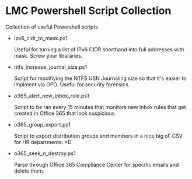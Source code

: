 # LMC Powershell Script Collection
Collection of useful Powershell scripts

- ipv6_cidr_to_mask.ps1

  Useful for turning a list of IPv6 CIDR shorthand into full addresses with mask. Screw your libararies. 

- ntfs_increase_journal_size.ps1

  Script for modifiying the NTFS USN Journaling size so that it's easier to implment via GPO. Useful for security forensics. 
  
- o365_alert_new_inbox_rule.ps1

  Script to be ran every 15 minutes that monitors new Inbox rules that get created in Office 365 that look suspicious. 
  
- o365_group_export.ps1

  Script to export distribution groups and members in a nice big ol' CSV for HR departments. =D

  
- o365_seek_n_destroy.ps1

  Parse through Office 365 Compliance Center for specific emails and delete them.
